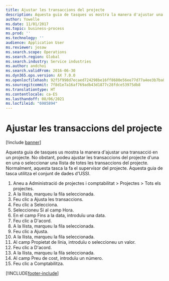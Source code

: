 ```yaml
---
title: Ajustar les transaccions del projecte
description: Aquesta guia de tasques us mostra la manera d'ajustar una transacció en un projecte.
author: Yowelle
ms.date: 11/01/2017
ms.topic: business-process
ms.prod: ''
ms.technology: ''
audience: Application User
ms.reviewer: josaw
ms.search.scope: Operations
ms.search.region: Global
ms.search.industry: Service industries
ms.author: andchoi
ms.search.validFrom: 2016-06-30
ms.dyn365.ops.version: AX 7.0.0
ms.openlocfilehash: 92f5f998d7ecaed724298be16ff8680e56ee77d77a4ee3b7ba83fa5a8a1a4787
ms.sourcegitcommit: 7f8d1e7a16af769adb43d1877c28fdce53975db8
ms.translationtype: HT
ms.contentlocale: ca-ES
ms.lasthandoff: 08/06/2021
ms.locfileid: "6985894"
---
```

# <a name="adjust-project-transactions"></a>Ajustar les transaccions del projecte

[!include [banner](../../includes/banner.md)]

Aquesta guia de tasques us mostra la manera d'ajustar una transacció en un projecte. No obstant, podeu ajustar les transaccions del projecte d'una en una o seleccionar una llista de totes les transaccions del projecte. Normalment, aquesta tasca la fa el supervisor del projecte. Aquesta guia de tasca utilitza el conjunt de dades d'USSI.

1. Aneu a Administració de projectes i comptabilitat > Projectes > Tots els projectes. 
2. A la llista, marqueu la fila seleccionada. 
3. Feu clic a Ajusta les transaccions. 
4. Feu clic a Selecciona. 
5. Seleccioneu Sí al camp Hora. 
6. En el camp Fins a la data, introduïu una data. 
7. Feu clic a D'acord. 
8. A la llista, marqueu la fila seleccionada. 
9. Feu clic a Ajusta. 
10. A la llista, marqueu la fila seleccionada. 
11. Al camp Propietat de línia, introduïu o seleccioneu un valor. 
12. Feu clic a D'acord. 
13. A la llista, marqueu la fila seleccionada. 
14. Al camp Preu de cost, introduïu un número. 
15. Feu clic a Comptabilitza. 


[!INCLUDE[footer-include](../../includes/footer-banner.md)]